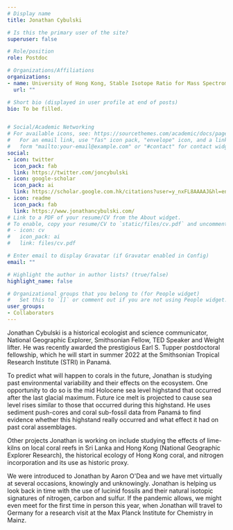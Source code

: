 ```yaml
---
# Display name
title: Jonathan Cybulski

# Is this the primary user of the site?
superuser: false

# Role/position
role: Postdoc

# Organizations/Affiliations
organizations:
- name: University of Hong Kong, Stable Isotope Ratio for Mass Spectrometry (SIRMS) Laboratory
  url: ""

# Short bio (displayed in user profile at end of posts)
bio: To be filled.


# Social/Academic Networking
# For available icons, see: https://sourcethemes.com/academic/docs/page-builder/#icons
#   For an email link, use "fas" icon pack, "envelope" icon, and a link in the
#   form "mailto:your-email@example.com" or "#contact" for contact widget.
social:
- icon: twitter
  icon_pack: fab
  link: https://twitter.com/joncybulski
- icon: google-scholar
  icon_pack: ai
  link: https://scholar.google.com.hk/citations?user=y_nxFL8AAAAJ&hl=en
- icon: readme
  icon_pack: fab
  link: https://www.jonathancybulski.com/
# Link to a PDF of your resume/CV from the About widget.
# To enable, copy your resume/CV to `static/files/cv.pdf` and uncomment the lines below.
# - icon: cv
#   icon_pack: ai
#   link: files/cv.pdf

# Enter email to display Gravatar (if Gravatar enabled in Config)
email: ""

# Highlight the author in author lists? (true/false)
highlight_name: false

# Organizational groups that you belong to (for People widget)
#   Set this to `[]` or comment out if you are not using People widget.
user_groups:
- Collaborators
---
```


Jonathan Cybulski is a historical ecologist and science communicator, National Geographic Explorer, Smithsonian Fellow, TED Speaker and Weight lifter. He was recently awarded the prestigious Earl S. Tupper postdoctoral fellowship, which he will start in summer 2022 at the Smithsonian Tropical Research Institute (STRI) in Panamá.

To predict what will happen to corals in the future, Jonathan is studying past environmental variability and their effects on the ecosystem. One opportunity to do so is the mid Holocene sea level highstand that occurred after the last glacial maximum. Future ice melt is projected to cause sea level rises similar to those that occurred during this highstand. He uses sediment push-cores and coral sub-fossil data from Panamá to find evidence whether this highstand really occurred and what effect it had on past coral assemblages. 

Other projects Jonathan is working on include studying the effects of lime-kilns on local coral reefs in Sri Lanka and Hong Kong (National Geographic Explorer Research), the historical ecology of Hong Kong coral, and nitrogen incorporation and its use as historic proxy. 

We were introduced to Jonathan by Aaron O'Dea and we have met virtually at several occasions, knowingly and unknowingly. Jonathan is helping us look back in time with the use of lucinid fossils and their natural isotopic signatures of nitrogen, carbon and sulfur. If the pandemic allows, we might even meet for the first time in person this year, when Jonathan will travel to Germany for a research visit at the Max Planck Institute for Chemistry in Mainz. 
